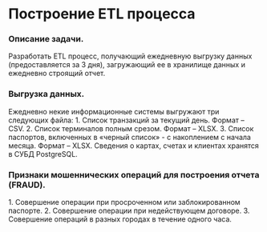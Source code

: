 <h1>Построение ETL процесса</h1>

<h3>Описание задачи.</h3>
Разработать ETL процесс, получающий ежедневную выгрузку данных
(предоставляется за 3 дня), загружающий ее в хранилище данных и ежедневно
строящий отчет.

<h3>Выгрузка данных.</h3>
Ежедневно некие информационные системы выгружают три следующих
файла:
1. Список транзакций за текущий день. Формат – CSV.
2. Список терминалов полным срезом. Формат – XLSX.
3. Список паспортов, включенных в «черный список» - с накоплением с начала
месяца. Формат – XLSX.
Сведения о картах, счетах и клиентах хранятся в СУБД PostgreSQL.

<h3>Признаки мошеннических операций для построения отчета (FRAUD).</h3>
1. Совершение операции при просроченном или заблокированном паспорте.
2. Совершение операции при недействующем договоре.
3. Совершение операций в разных городах в течение одного часа.
